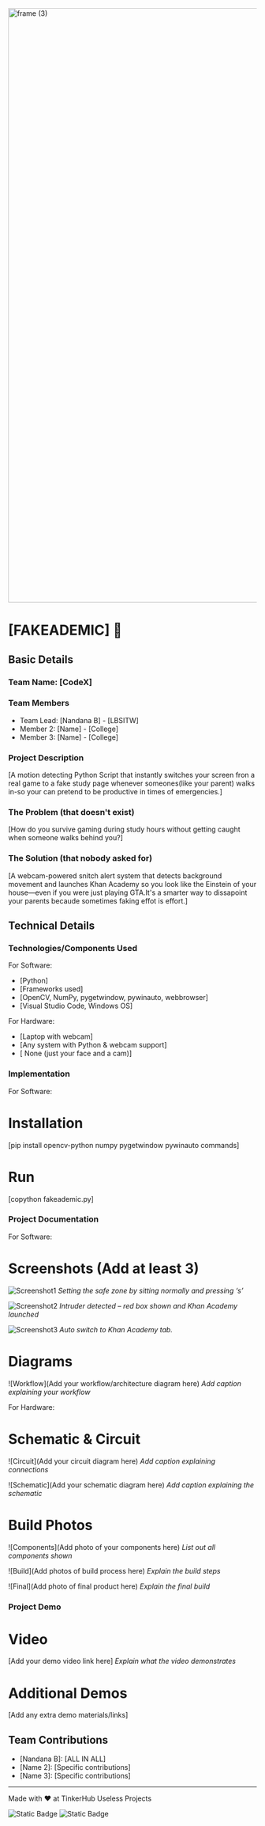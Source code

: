<img width="3188" height="1202" alt="frame (3)" src="https://github.com/user-attachments/assets/517ad8e9-ad22-457d-9538-a9e62d137cd7" />


# [FAKEADEMIC] 🎯


## Basic Details
### Team Name: [CodeX]


### Team Members
- Team Lead: [Nandana B] - [LBSITW]
- Member 2: [Name] - [College]
- Member 3: [Name] - [College]

### Project Description
[A motion detecting Python Script that instantly switches your screen fron a real game to a fake study page whenever someones(like your parent) walks in-so your can pretend to be productive in times of emergencies.]

### The Problem (that doesn't exist)
[How do you survive gaming during study hours without getting caught when someone walks behind you?]

### The Solution (that nobody asked for)
[A webcam-powered snitch alert system that detects background movement and launches Khan Academy so you look like the Einstein of your house—even if you were just playing GTA.It's a smarter way to dissapoint your parents becaude sometimes faking effot is effort.]

## Technical Details
### Technologies/Components Used
For Software:
- [Python]
- [Frameworks used]
- [OpenCV, NumPy, pygetwindow, pywinauto, webbrowser]
- [Visual Studio Code, Windows OS]

For Hardware:
- [Laptop with webcam]
- [Any system with Python & webcam support]
- [ None (just your face and a cam)]

### Implementation
For Software:
# Installation
[pip install opencv-python numpy pygetwindow pywinauto
commands]

# Run
[copython fakeademic.py]

### Project Documentation
For Software:

# Screenshots (Add at least 3)
![Screenshot1](https://drive.google.com/drive/folders/1iM6Vv9QCbBYxDLATp-jpV3GFp1s33dPx )
*Setting the safe zone by sitting normally and pressing ‘s’*

![Screenshot2](https://drive.google.com/drive/folders/1n9mZlpRo-0tuSXXDIq3evr_CoVrQHjWp )
*Intruder detected – red box shown and Khan Academy launched*

![Screenshot3](https://drive.google.com/drive/folders/1vNv6yLuFUP07DzC8rjxfCigAe7oAXZjo )
*Auto switch to Khan Academy tab.*

# Diagrams
![Workflow](Add your workflow/architecture diagram here)
*Add caption explaining your workflow*

For Hardware:

# Schematic & Circuit
![Circuit](Add your circuit diagram here)
*Add caption explaining connections*

![Schematic](Add your schematic diagram here)
*Add caption explaining the schematic*

# Build Photos
![Components](Add photo of your components here)
*List out all components shown*

![Build](Add photos of build process here)
*Explain the build steps*

![Final](Add photo of final product here)
*Explain the final build*

### Project Demo
# Video
[Add your demo video link here]
*Explain what the video demonstrates*

# Additional Demos
[Add any extra demo materials/links]

## Team Contributions
- [Nandana B]: [ALL IN ALL]
- [Name 2]: [Specific contributions]
- [Name 3]: [Specific contributions]

---
Made with ❤️ at TinkerHub Useless Projects 

![Static Badge](https://img.shields.io/badge/TinkerHub-24?color=%23000000&link=https%3A%2F%2Fwww.tinkerhub.org%2F)
![Static Badge](https://img.shields.io/badge/UselessProjects--25-25?link=https%3A%2F%2Fwww.tinkerhub.org%2Fevents%2FQ2Q1TQKX6Q%2FUseless%2520Projects)



